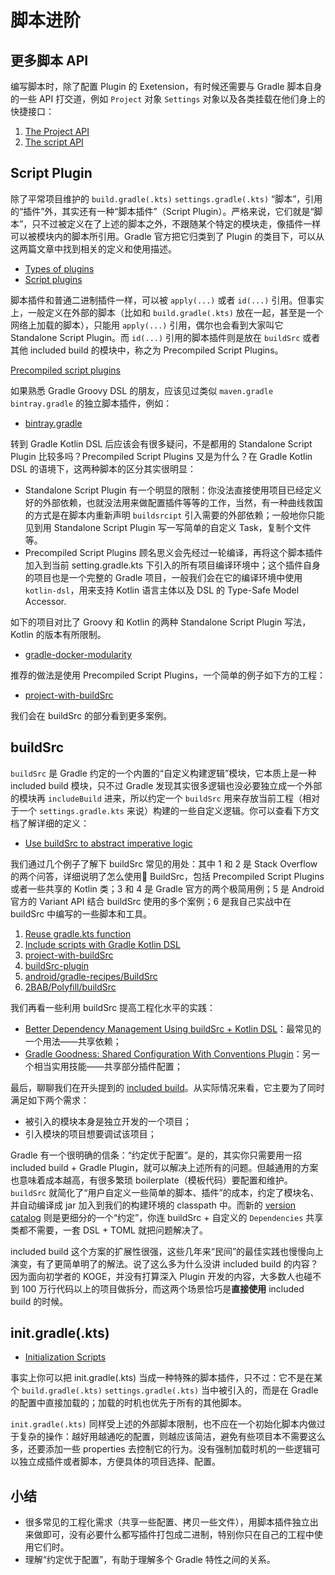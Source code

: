 # 脚本进阶

## 更多脚本 API

编写脚本时，除了配置 Plugin 的 Exetension，有时候还需要与 Gradle 脚本自身的一些 API 打交道，例如 `Project` 对象 `Settings` 对象以及各类挂载在他们身上的快捷接口：

1. [The Project API](https://docs.gradle.org/current/userguide/writing_build_scripts.html#sec:project_api)
2. [The script API](https://docs.gradle.org/current/userguide/writing_build_scripts.html#sec:the_script_api)

## Script Plugin

除了平常项目维护的 `build.gradle(.kts)` `settings.gradle(.kts)` “脚本”，引用的“插件”外，其实还有一种“脚本插件”（Script Plugin）。严格来说，它们就是“脚本”，只不过被定义在了上述的脚本之外，不跟随某个特定的模块走，像插件一样可以被模块内的脚本所引用。Gradle 官方把它归类到了 Plugin 的类目下，可以从这两篇文章中找到相关的定义和使用描述。

- [Types of plugins](https://docs.gradle.org/current/userguide/plugins.html#sec:types_of_plugins)
- [Script plugins](https://docs.gradle.org/current/userguide/plugins.html#sec:script_plugins)

脚本插件和普通二进制插件一样，可以被 `apply(...)` 或者 `id(...)` 引用。但事实上，一般定义在外部的脚本（比如和 `build.gradle(.kts)` 放在一起，甚至是一个网络上加载的脚本），只能用 `apply(...)` 引用，偶尔也会看到大家叫它 Standalone Script Plugin。而 `id(...)` 引用的脚本插件则是放在 `buildSrc` 或者其他 included build 的模块中，称之为 Precompiled Script Plugins。

[Precompiled script plugins](https://docs.gradle.org/current/userguide/custom_plugins.html#sec:precompiled_plugins)

如果熟悉 Gradle Groovy DSL 的朋友，应该见过类似 `maven.gradle` `bintray.gradle` 的独立脚本插件，例如：

- [bintray.gradle](https://github.com/2BAB/Seal/blob/2.0.0/bintray.gradle)


转到 Gradle Kotlin DSL 后应该会有很多疑问，不是都用的 Standalone Script Plugin 比较多吗？Precompiled Script Plugins 又是为什么？在 Gradle Kotlin DSL 的语境下，这两种脚本的区分其实很明显：

- Standalone Script Plugin 有一个明显的限制：你没法直接使用项目已经定义好的外部依赖，也就没法用来做配置插件等等的工作，当然，有一种曲线救国的方式是在脚本内重新声明 `buildsrcipt` 引入需要的外部依赖；一般地你只能见到用 Standalone Script Plugin 写一写简单的自定义 Task，复制个文件等。
- Precompiled Script Plugins 顾名思义会先经过一轮编译，再将这个脚本插件加入到当前 setting.gradle.kts 下引入的所有项目编译环境中；这个插件自身的项目也是一个完整的 Gradle 项目，一般我们会在它的编译环境中使用 `kotlin-dsl`，用来支持 Kotlin 语言主体以及 DSL 的 Type-Safe Model Accessor.

如下的项目对比了 Groovy 和 Kotlin 的两种 Standalone Script Plugin 写法，Kotlin 的版本有所限制。

- [gradle-docker-modularity](https://github.com/abendt/gradle-docker-modularity)

推荐的做法是使用 Precompiled Script Plugins，一个简单的例子如下方的工程：

- [project-with-buildSrc](https://github.com/gradle/kotlin-dsl-samples/tree/master/samples/project-with-buildSrc)

我们会在 buildSrc 的部分看到更多案例。

## buildSrc

`buildSrc` 是 Gradle 约定的一个内置的“自定义构建逻辑”模块，它本质上是一种 included build 模块，只不过 Gradle 发现其实很多逻辑也没必要独立成一个外部的模块再 `includeBuild` 进来，所以约定一个 `buildSrc` 用来存放当前工程（相对于一个 `settings.gradle.kts` 来说）构建的一些自定义逻辑。你可以查看下方文档了解详细的定义：

- [Use buildSrc to abstract imperative logic](https://docs.gradle.org/current/userguide/organizing_gradle_projects.html#sec:build_sources)

我们通过几个例子了解下 buildSrc 常见的用处：其中 1 和 2 是 Stack Overflow 的两个问答，详细说明了怎么使用 BuildSrc，包括 Precompiled Script Plugins 或者一些共享的 Kotlin 类；3 和 4 是 Gradle 官方的两个极简用例；5 是 Android 官方的 Variant API 结合 buildSrc 使用的多个案例；6 是我自己实战中在 buildSrc 中编写的一些脚本和工具。

1. [Reuse gradle.kts function](https://stackoverflow.com/questions/65513944/reuse-gradle-kts-function)
2. [Include scripts with Gradle Kotlin DSL](https://stackoverflow.com/questions/55335866/include-scripts-with-gradle-kotlin-dsl)
3. [project-with-buildSrc](https://github.com/gradle/kotlin-dsl-samples/tree/master/samples/project-with-buildSrc)
4. [buildSrc-plugin](https://github.com/gradle/kotlin-dsl-samples/tree/master/samples/buildSrc-plugin)
5. [android/gradle-recipes/BuildSrc](https://github.com/android/gradle-recipes/tree/agp-7.1/BuildSrc)
6. [2BAB/Polyfill/buildSrc](https://github.com/2BAB/Polyfill/tree/master/buildSrc)

我们再看一些利用 buildSrc 提高工程化水平的实践：

- [Better Dependency Management Using buildSrc + Kotlin DSL](https://proandroiddev.com/better-dependencies-management-using-buildsrc-kotlin-dsl-eda31cdb81bf)：最常见的一个用法——共享依赖；
- [Gradle Goodness: Shared Configuration With Conventions Plugin](https://blog.mrhaki.com/2021/02/gradle-goodness-shared-configuration.html)：另一个相当实用技能——共享部分插件配置；

最后，聊聊我们在开头提到的 [included build](https://docs.gradle.org/current/userguide/composite_builds.html#composite_build_intro)。从实际情况来看，它主要为了同时满足如下两个需求：

- 被引入的模块本身是独立开发的一个项目；
- 引入模块的项目想要调试该项目；

Gradle 有一个很明确的信条：“约定优于配置”。是的，其实你只需要用一招 included build + Gradle Plugin，就可以解决上述所有的问题。但越通用的方案也意味着成本越高，有很多繁琐 boilerplate（模板代码）要配置和维护。`buildSrc` 就简化了“用户自定义一些简单的脚本、插件”的成本，约定了模块名、并自动编译成 jar 加入到我们的构建环境的 classpath 中。而新的 [version catalog](https://docs.gradle.org/current/userguide/platforms.html#sub:version-catalog) 则是更细分的一个“约定”，你连 buildSrc + 自定义的 `Dependencies` 共享类都不需要，一套 DSL + TOML 就把问题解决了。

included build 这个方案的扩展性很强，这些几年来“民间”的最佳实践也慢慢向上演变，有了更简单明了的解法。说了这么多为什么没讲 included build 的内容？因为面向初学者的 KOGE，并没有打算深入 Plugin 开发的内容，大多数人也碰不到 100 万行代码以上的项目做拆分，而这两个场景恰巧是**直接使用** included build 的时候。

## init.gradle(.kts)

- [Initialization Scripts](https://docs.gradle.org/current/userguide/init_scripts.html)

事实上你可以把 init.gradle(.kts) 当成一种特殊的脚本插件，只不过：它不是在某个  `build.gradle(.kts)` `settings.gradle(.kts)` 当中被引入的，而是在 Gradle 的配置中直接加载的；加载的时机也优先于所有的其他脚本。

 `init.gradle(.kts)` 同样受上述的外部脚本限制，也不应在一个初始化脚本内做过于复杂的操作：越好用越通吃的配置，则越应该简洁，避免有些项目本不需要这么多，还要添加一些 properties 去控制它的行为。没有强制加载时机的一些逻辑可以独立成插件或者脚本，方便具体的项目选择、配置。


## 小结

- 很多常见的工程化需求（共享一些配置、拷贝一些文件），用脚本插件独立出来做即可，没有必要什么都写插件打包成二进制，特别你只在自己的工程中使用它们时。
- 理解“约定优于配置”，有助于理解多个 Gradle 特性之间的关系。